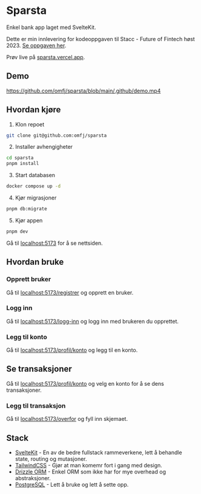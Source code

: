 # Sparsta

Enkel bank app laget med SvelteKit.

Dette er min innlevering for kodeoppgaven til Stacc - Future of Fintech høst 2023. [Se oppgaven her](https://github.com/stacc/stacc-challenge-public/tree/budgeting-and-savings).

Prøv live på [sparsta.vercel.app](https://sparsta.vercel.app/).

## Demo

https://github.com/omfj/sparsta/blob/main/.github/demo.mp4

## Hvordan kjøre

1. Klon repoet

```bash
git clone git@github.com:omfj/sparsta
```

2. Installer avhengigheter

```bash
cd sparsta
pnpm install
```

3. Start databasen

```bash
docker compose up -d
```

4. Kjør migrasjoner

```bash
pnpm db:migrate
```

5. Kjør appen

```bash
pnpm dev
```

Gå til [localhost:5173](http://localhost:5173) for å se nettsiden.

## Hvordan bruke

### Opprett bruker

Gå til [localhost:5173/registrer](http://localhost:5173/registrer) og opprett en bruker.

### Logg inn

Gå til [localhost:5173/logg-inn](http://localhost:5173/logg-inn) og logg inn med brukeren du opprettet.

### Legg til konto

Gå til [localhost:5173/profil/konto](http://localhost:5173/profil) og legg til en konto.

## Se transaksjoner

Gå til [localhost:5173/profil/konto](http://localhost:5173/profil) og velg en konto for å se dens transaksjoner.

### Legg til transaksjon

Gå til [localhost:5173/overfor](http://localhost:5173/overfor) og fyll inn skjemaet.

## Stack

- [SvelteKit](https://kit.svelte.dev/) - En av de bedre fullstack rammeverkene, lett å behandle state, routing og mutasjoner.
- [TailwindCSS](https://tailwindcss.com/) - Gjør at man komemr fort i gang med design.
- [Drizzle ORM](https://orm.drizzle.team/) - Enkel ORM som ikke har for mye overhead og abstraksjoner.
- [PostgreSQL](https://www.postgresql.org/) - Lett å bruke og lett å sette opp.
